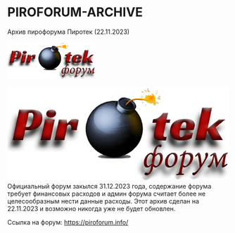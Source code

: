 # PIROFORUM-ARCHIVE
Архив пирофорума Пиротек (22.11.2023)

<a href="[URL_на_сайта](https://piroforum-pirotek-archive.github.io/PIROFORUM-ARCHIVE/)">
  <img src="png/logo.png" alt="PiroTek_Logo" width="200px">
</a>

[![PiroTek](png/logo.png)](https://piroforum-pirotek-archive.github.io/PIROFORUM-ARCHIVE/)
Официальный форум закылся 31.12.2023 года, содержание форума требует финансовых расходов и админ форума считает более не целесообразным нести данные расходы. Этот архив сделан на 22.11.2023 и возможно никогда уже не будет обновлен.

Ссылка на форум: https://piroforum.info/
